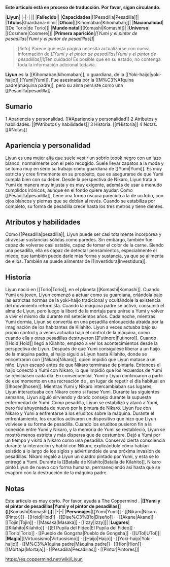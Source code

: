 **Este artículo está en proceso de traducción. Por favor, sigan circulando.**


|**Liyun**|
|-|-|
||
|**Fallecido**||
|**Capacidades**|[[Pesadilla\|Pesadilla]]|
|**Títulos**|Guardiana-nimi|
|**Oficio**|[[Kihomaban\|Kihomaban]]|
|**Nacionalidad**|[[De Torio\|de Torio]]|
|**Mundo natal**|[[Komashi\|Komashi]]|
|**Universo**|[[Cosmere\|Cosmere]]|
|**Primera aparición**|*[[Yumi y el pintor de pesadillas\|Yumi y el pintor de pesadillas]]*|

> [!info] Parece que esta página necesita actualizarse con nueva información de *[[Yumi y el pintor de pesadillas\|Yumi y el pintor de pesadillas]]*!¡Ten cuidado! Es posible que en su estado, no contenga toda la información adicional todavía.

**Liyun** es la [[Kihomaban\|kihomaban]], o guardiana, de la [[Yoki-haijo\|yoki-haijo]] [[Yumi\|Yumi]]. Fue asesinada por la [[M%C3%A1quina padre\|máquina padre]], pero su alma persiste como una [[Pesadilla\|pesadilla]].

## Sumario

1 Apariencia y personalidad. [[#Apariencia y personalidad]] 
2 Atributos y habilidades. [[#Atributos y habilidades]] 
3 Historia. [[#Historia]] 
4 Notas. [[#Notas]] 


## Apariencia y personalidad
Liyun es una mujer alta que suele vestir un sobrio tobok negro con un lazo blanco, normalmente con el pelo recogido. Suele llevar zapatos a la moda y se toma muy en serio su trabajo como guardiana de [[Yumi\|Yumi]]. Es muy estricta y cree firmemente en su propósito, que es asegurarse de que Yumi cumpla bien con su deber. Desde la perspectiva de Nikaro, Liyun trata a Yumi de manera muy injusta y es muy exigente, además de usar a menudo cumplidos irónicos, aunque en el fondo quiere ayudar.
Como [[Pesadilla\|pesadilla]], tiene una forma oscura parecida a la de un lobo, con ojos blancos y piernas que se doblan al revés. Cuando se estabiliza por completo, su forma de pesadilla crece hasta los tres metros y tiene dientes.

## Atributos y habilidades
Como [[Pesadilla\|pesadilla]], Liyun puede ser casi totalmente incorpórea y atravesar sustancias sólidas como paredes. Sin embargo, también fue capaz de volverse casi estable, capaz de tomar el color de la carne. Siendo una pesadilla, ella es capaz de detectar pensamientos, especialmente el miedo, que también puede darle más forma y sustancia, ya que se alimenta de ellos. También se puede alimentar de [[Investidura\|Investidura]].

## Historia
Liyun nació en [[Torio\|Torio]], en el planeta [[Komashi\|Komashi]]. Cuando Yumi era joven, Liyun comenzó a actuar como su guardiana, criándola bajo las estrictas normas de la yoki-haijo tradicional y ocultándole la existencia del movimiento reformista.
Cuando la máquina padre se activó, consumió el alma de Liyun, pero luego la liberó de la mortaja para unirse a Yumi y volver a vivir el mismo día durante mil setecientos años. Cada noche, mientras Yumi dormía, Liyun se convertía en una pesadilla enloquecida atraída por la imaginación de los habitantes de Kilahito. Liyun a veces actuaba bajo su propio control y a veces actuaba bajo el control de la máquina, como cuando ella y otras pesadillas destruyeron [[Futinoro\|Futinoro]]. Cuando [[Hoid\|Hoid]] llegó a Kilahito, empezó a ver los acontecimientos desde la perspectiva de Liyun. Después de que Yumi consiguiese liberar a un haijo de la máquina padre, el haijo siguió a Liyun hasta Kilahito, donde se encontraron con [[Nikaro\|Nikaro]], quien impidió que Liyun matase a un niño. Liyun escapó antes de que Nikaro terminase de pintarla.
Entonces el haijo conectó a Yumi con Nikaro, lo que impidió que los recuerdos de Yumi se reiniciasen cada día. En consecuencia, Yumi y Liyun continuaron a partir de ese momento en una recreación de , en lugar de repetir el día habitual en [[Ihosen\|Ihosen]]. Mientras Yumi y Nikaro intercambiaban sus lugares, Liyun interactuaba con Nikaro como si fuese Yumi. Durante las siguientes semanas, Liyun siguió sirviendo y dando consejo durante la supuesta enfermedad de Yumi. Como pesadilla, Liyun se estabilizó y atacó a Yumi, pero fue ahuyentada de nuevo por la pintura de Nikaro.
Liyun fue con Nikaro y Yumi a enfrentarse a los eruditos sobre la máquina. Durante el enfrentamiento, los eruditos activaron un dispositivo que hizo que Liyun volviese a su forma de pesadilla.
Cuando los eruditos pusieron fin a la conexión entre Yumi y Nikaro, y la memoria de Yumi se restableció, Liyun se mostró menos estricta y más dispersa que de costumbre. Dejó a Yumi por un tiempo y visitó a Nikaro como una pesadilla. Conservó cierta consciencia durante la interacción y habló con Nikaro, explicándole cómo habían existido a lo largo de los siglos y advirtiéndole de una próxima invasión de pesadillas. Nikaro regaló a Liyun un cuadro pintado por Yumi, y esta se lo entregó a Yumi.
Durante la [[Batalla de Kilahito\|Batalla de Kilahito]], Nikaro pintó Liyun de nuevo con forma humana, permaneciendo así hasta que se evaporó con la destrucción de la máquina padre.

## Notas

Este artículo es muy corto. Por favor, ayuda a The Coppermind .
|**[[Yumi y el pintor de pesadillas\|Yumi y el pintor de pesadillas]] (**[[Komashi\|Komashi]]**)**|
|-|-|
|**Personajes**|[[Yumi\|Yumi]] · [[Nikaro\|Nikaro (Pintor)]] · [[Hoid\|Hoid]] · [[Dise%C3%B1o\|Diseño]] ·  · [[Akane\|Akane]] · [[Tojin\|Tojin]] · [[Masaka\|Masaka]] · [[Izzy\|Izzy]]|
|**Lugares**|[[Kilahito\|Kilahito]] · [[El Pupila del Fideo\|El Pupila del Fideo]] · [[Torio\|Torio]] · [[Pueblo de Gongsha\|Pueblo de Gongsha]] · [[UTol\|UTol]]|
|**Magia**|[[Virtuosismo\|Virtuosismo]] · [[Haijo\|Haijo]] · [[Yoki-haijo\|Yoki-haijo]] · [[M%C3%A1quina padre\|Máquina padre]] · [[Hion\|Hion]] · [[Mortaja\|Mortaja]] · [[Pesadilla\|Pesadillas]] · [[Pintor\|Pintores]]|





https://es.coppermind.net/wiki/Liyun